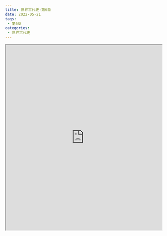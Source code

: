 ```yaml
---
title: 世界古代史-第6章
date: 2022-05-21
tags:
 - 第6章
categories:
 - 世界古代史
---
```




<iframe src="https://wanli.yourtools.icu/pdf/web/viewer.html?file=https://vkceyugu.cdn.bspapp.com/VKCEYUGU-98958311-3e7b-45a4-9247-ea869d6246c3/187ce085-7e58-451e-9827-aef0face25d7.pdf" width="100%" height="600px"></iframe>
